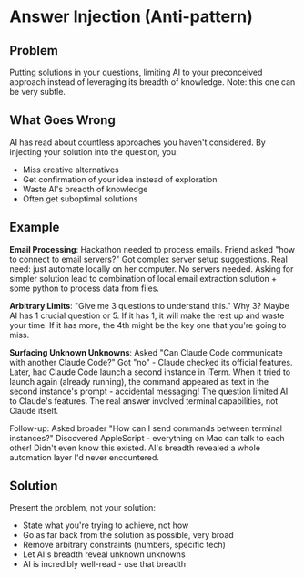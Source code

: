 # Answer Injection (Anti-pattern)

## Problem
Putting solutions in your questions, limiting AI to your preconceived approach instead of leveraging its breadth of knowledge.
Note: this one can be very subtle.

## What Goes Wrong
AI has read about countless approaches you haven't considered. By injecting your solution into the question, you:
- Miss creative alternatives
- Get confirmation of your idea instead of exploration
- Waste AI's breadth of knowledge
- Often get suboptimal solutions

## Example
**Email Processing**: Hackathon needed to process emails. Friend asked "how to connect to email servers?"
Got complex server setup suggestions. Real need: just automate locally on her computer. No servers needed. Asking for simpler solution lead to combination of local email extraction solution + some python to process data from files.

**Arbitrary Limits**: "Give me 3 questions to understand this." Why 3? Maybe AI has 1 crucial question or 5.
If it has 1, it will make the rest up and waste your time.
If it has more, the 4th might be the key one that you're going to miss.

**Surfacing Unknown Unknowns**:
Asked "Can Claude Code communicate with another Claude Code?" Got "no" - Claude checked its official features.
Later, had Claude Code launch a second instance in iTerm. When it tried to launch again (already running), the command appeared as text in the second instance's prompt - accidental messaging!
The question limited AI to Claude's features. The real answer involved terminal capabilities, not Claude itself.

Follow-up: Asked broader "How can I send commands between terminal instances?" Discovered AppleScript - everything on Mac can talk to each other! Didn't even know this existed. AI's breadth revealed a whole automation layer I'd never encountered. 

## Solution
Present the problem, not your solution:
- State what you're trying to achieve, not how
- Go as far back from the solution as possible, very broad
- Remove arbitrary constraints (numbers, specific tech)
- Let AI's breadth reveal unknown unknowns
- AI is incredibly well-read - use that breadth